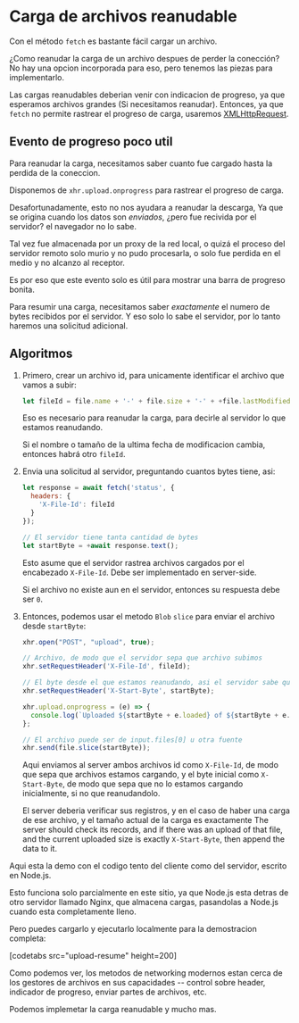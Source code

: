 # Carga de archivos reanudable

Con el método `fetch` es bastante fácil cargar un archivo.

¿Como reanudar la carga de un archivo despues de perder la conección? No hay una opcion incorporada para eso, pero tenemos las piezas para implementarlo.

Las cargas reanudables deberian venir con indicacion de progreso, ya que esperamos archivos grandes (Si necesitamos reanudar). Entonces, ya que `fetch` no permite rastrear el progreso de carga, usaremos [XMLHttpRequest](info:xmlhttprequest).

## Evento de progreso poco util

Para reanudar la carga, necesitamos saber cuanto fue cargado hasta la perdida de la coneccion.

Disponemos de `xhr.upload.onprogress` para rastrear el progreso de carga.

Desafortunadamente, esto no nos ayudara a reanudar la descarga, Ya que se origina cuando los datos son *enviados*, ¿pero fue recivida por el servidor? el navegador no lo sabe.

Tal vez fue almacenada por un proxy de la red local, o quizá el proceso del servidor remoto solo murio y no pudo procesarla, o solo fue perdida en el medio y no alcanzo al receptor.

Es por eso que este evento solo es útil para mostrar una barra de progreso bonita.

Para resumir una carga, necesitamos saber *exactamente* el numero de bytes recibidos por el servidor. Y eso solo lo sabe el servidor, por lo tanto haremos una solicitud adicional.

## Algoritmos

1. Primero, crear un archivo id, para unicamente identificar el archivo que vamos a subir:
    ```js
    let fileId = file.name + '-' + file.size + '-' + +file.lastModifiedDate;
    ```
    Eso es necesario para reanudar la carga, para decirle al servidor lo que estamos reanudando.

    Si el nombre o tamaño de la ultima fecha de modificacion cambia, entonces habrá otro `fileId`.

2. Envia una solicitud al servidor, preguntando cuantos bytes tiene, asi:
    ```js
    let response = await fetch('status', {
      headers: {
        'X-File-Id': fileId
      }
    });

    // El servidor tiene tanta cantidad de bytes
    let startByte = +await response.text();
    ```

    Esto asume que el servidor rastrea archivos cargados por el encabezado `X-File-Id`. Debe ser implementado en server-side.

    Si el archivo no existe aun en el servidor, entonces su respuesta debe ser `0`.

3. Entonces, podemos usar el metodo `Blob` `slice` para enviar el archivo desde `startByte`:
    ```js
    xhr.open("POST", "upload", true);

    // Archivo, de modo que el servidor sepa que archivo subimos
    xhr.setRequestHeader('X-File-Id', fileId);

    // El byte desde el que estamos reanudando, asi el servidor sabe que estamos reanudando
    xhr.setRequestHeader('X-Start-Byte', startByte);

    xhr.upload.onprogress = (e) => {
      console.log(`Uploaded ${startByte + e.loaded} of ${startByte + e.total}`);
    };

    // El archivo puede ser de input.files[0] u otra fuente
    xhr.send(file.slice(startByte));
    ```

    Aqui enviamos al server ambos archivos id como `X-File-Id`, de modo que sepa que archivos estamos cargando, y el byte inicial como `X-Start-Byte`, de modo que sepa que no lo estamos cargando inicialmente, si no que reanudandolo.

    El server deberia verificar sus registros, y en el caso de haber una carga de ese archivo, y el tamaño actual de la carga es exactamente  The server should check its records, and if there was an upload of that file, and the current uploaded size is exactly `X-Start-Byte`, then append the data to it.


Aqui esta la demo con el codigo tento del cliente como del servidor, escrito en Node.js.

Esto funciona solo parcialmente en este sitio, ya que Node.js esta detras de otro servidor llamado Nginx, que almacena cargas, pasandolas a Node.js cuando esta completamente lleno.

Pero puedes cargarlo y ejecutarlo localmente para la demostracion completa:

[codetabs src="upload-resume" height=200]

Como podemos ver, los metodos de networking modernos estan cerca de los gestores de archivos en sus capacidades -- control sobre header, indicador de progreso, enviar partes de archivos, etc.

Podemos implemetar la carga reanudable y mucho mas.
